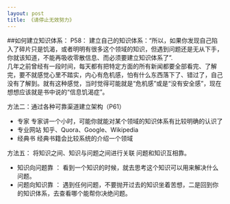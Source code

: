 ```yaml
---
layout: post
title: 《请停止无效努力》
---
```

##如何建立知识体系：
P58： 建立自己的知识体系：“所以，如果你发现自己陷入了碎片只是饥渴，或者明明有很多这个领域的知识，但遇到问题还是无从下手，你就该知道，不能再吸收零散信息、而必须要建立知识体系了”.<br />
  几年之前曾经有一段时间，每天都有把特定方面的所有新闻都要全部看完、了解完，要不就感觉心里不踏实，内心有危机感，怕有什么东西落下了、错过了，自己没有了解到。就有这种感觉，当时觉得可能就是“危机感”或是“没有安全感”，现在想想应该就是书中说的“信息饥渴症”。

方法二：通过各种可靠渠道建立架构（P61）
- 专家 专家讲一个小时，可能你就能对某个领域的知识体系有比较明确的认识了
- 专业网站 知乎、Quora、Google、Wikipedia
- 经典书 经典书籍会比较系统的介绍一个领域

方法五： 将知识之间、知识与问题之间进行关联
问题和知识互相靠。
- 知识向问题靠 ： 看到一个知识的时候，就去思考这个知识可以用来解决什么问题。
- 问题向知识靠 ： 遇到任何问题，不要抛开过去的知识坐着苦想，二是回到你的知识体系，去查看哪个能帮你决绝问题。
